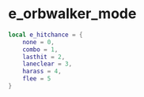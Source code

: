 # e\_orbwalker\_mode

```lua
local e_hitchance = {
    none = 0,
    combo = 1,
    lasthit = 2,
    laneclear = 3,
    harass = 4,
    flee = 5
}
```
